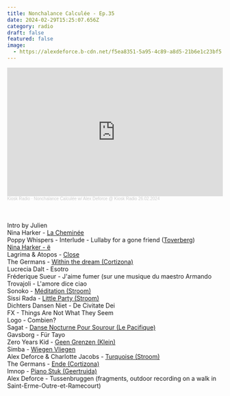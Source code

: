```yaml
---
title: Nonchalance Calculée - Ep.35
date: 2024-02-29T15:25:07.656Z
category: radio
draft: false
featured: false
image:
  - https://alexdeforce.b-cdn.net/f5ea8351-5a95-4c89-a8d5-21b6e1c23bf5.jpg
---
```





<iframe width="100%" height="300" scrolling="no" frameborder="no" allow="autoplay" src="https://w.soundcloud.com/player/?url=https%3A//api.soundcloud.com/tracks/1758645252&color=%23101a27&auto_play=false&hide_related=false&show_comments=true&show_user=true&show_reposts=false&show_teaser=true&visual=true"></iframe><div style="font-size: 10px; color: #cccccc;line-break: anywhere;word-break: normal;overflow: hidden;  text-overflow: ellipsis; font-family: Interstate,Lucida Grande,Lucida Sans Unicode,Lucida Sans,Garuda,Verdana,Tahoma,sans-serif;font-weight: 100;"><a href="https://soundcloud.com/kioskradio" title="Kiosk Radio" target="_blank" style="color: #cccccc; text-decoration: none;">Kiosk Radio</a> · <a href="https://soundcloud.com/kioskradio/nonchalance-calculee-490748868" title="Nonchalance Calculée w/ Alex Deforce @ Kiosk Radio 26.02.2024" target="_blank" style="color: #cccccc; text-decoration: none;">Nonchalance Calculée w/ Alex Deforce @ Kiosk Radio 26.02.2024</a></div>

\
\
I﻿ntro by Julien\
N﻿ina Harker - [La Cheminée](https://lesyndicatdesscorpions.bandcamp.com/track/la-chemin-e)\
P﻿oppy Whispers - Interlude - Lullaby for a gone friend ([Toverberg](https://www.facebook.com/toverbergofficial/))\
[N﻿ina Harker - ë](https://aguirrerecords.bandcamp.com/album/nina-harker/)\
L﻿agrima & Atopos - [Close](https://lagrimafeliz.bandcamp.com/album/aquilina)\
T﻿he Germans - [Within the dream (Cortizona)](https://thegermans.bandcamp.com/album/spirituality)\
Lucrecia Dalt - Esotro\
Fréderique Sueur - J'aime fumer (sur une musique du maestro Armando Trovajoli - L'amore dice ciao\
Sonoko - [Méditation (Stroom)](https://stroomtv.bandcamp.com/track/m-ditation)\
Sissi Rada - [Little Party (Stroom)](https://stroomtv.bandcamp.com/album/aporia)\
D﻿ichters Dansen Niet - De Civitate Dei\
F﻿X - Things Are Not What They Seem\
L﻿ogo - Combien?\
S﻿agat - [Danse Nocturne Pour Sourour (Le Pacifique)](https://lepacifiquerecords.bandcamp.com/album/justice-pour-sourour-benefit-compilation-001)\
Gavsborg - Für Tayo\
Z﻿ero Years Kid - [Geen Grenzen (Klein)](https://joachimbadenhorst.bandcamp.com/album/zero-years-kid-geen-grenzen)\
S﻿imba - [Wiegen Vliegen](https://open.spotify.com/track/6rHp2BI0wTxcvmZLNxT4il)\
A﻿lex Deforce & Charlotte Jacobs - [Turquoise (Stroom)](https://stroomtv.bandcamp.com/album/kwart-voor-straks)\
T﻿he Germans - [Ende (Cortizona)](https://thegermans.bandcamp.com/album/spirituality)\
lmnop - [Piano Stuk (Geertruida)](https://geertruida.bandcamp.com/album/onbestemming)\
Alex Deforce - Tussenbruggen (fragments, outdoor recording on a walk in Saint-Erme-Outre-et-Ramecourt)